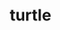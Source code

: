 ---
layout: smileys&emotion
title: turtle
emoji: turtle
permalink: 🐢.html
image: assets/img/3moji/turtle.png
---